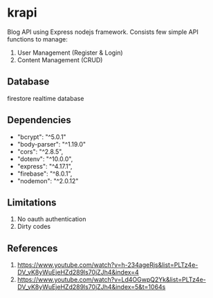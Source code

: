 # krapi
Blog API using Express nodejs framework.
Consists few simple API functions to manage:
1. User Management (Register & Login)
2. Content Management (CRUD)

## Database
firestore realtime database

## Dependencies
* "bcrypt": "^5.0.1"
* "body-parser": "^1.19.0"
* "cors": "^2.8.5",
* "dotenv": "^10.0.0",
* "express": "^4.17.1",
* "firebase": "^8.0.1",
* "nodemon": "^2.0.12"

## Limitations
1. No oauth authentication
2. Dirty codes

## References
1. https://www.youtube.com/watch?v=h-234ageRjs&list=PLTz4e-DV_vK8yWuEjeHZd289ls70jZJh4&index=4
2. https://www.youtube.com/watch?v=Ld4OGwpQ2Yk&list=PLTz4e-DV_vK8yWuEjeHZd289ls70jZJh4&index=5&t=1064s
